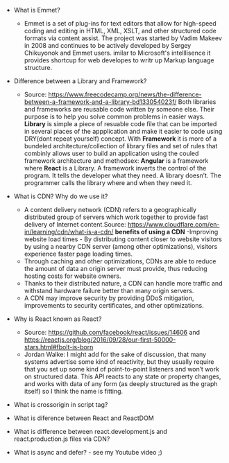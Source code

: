 - What is Emmet?
  - Emmet is a set of plug-ins for text editors that allow for high-speed coding and editing in HTML, XML, XSLT, and other structured code formats via content assist. The project was started by Vadim Makeev in 2008 and continues to be actively developed by Sergey Chikuyonok and Emmet users.
 imilar to Microsoft's intelllisence it provides shortcup for web developes to writr up Markup language structure.
- Difference between a Library and Framework?
  - Source: https://www.freecodecamp.org/news/the-difference-between-a-framework-and-a-library-bd133054023f/ 
    Both libraries and frameworks are reusable code written by someone else. Their purpose is to help you solve common problems in easier ways. **Library** is simple a piece of resuable code file that can be imported in several places of the appplication and make it easier to code using DRY(dont repeat yourself) concept. With **Framework** it is more of a bundeled architecture/collection of library files and set of rules that combinly allows user to build an application using the couled framework architecture and methodsex: **Angular** is a framework where **React** is a Library.
    A framework inverts the control of the program. It tells the developer what they need. A library doesn’t. The programmer calls the library where and when they need it.
- What is CDN? Why do we use it?
  - A content delivery network (CDN) refers to a geographically distributed group of servers which work together to provide fast delivery of Internet content.Source: https://www.cloudflare.com/en-in/learning/cdn/what-is-a-cdn/
  **benefits of using a CDN**
  -Improving website load times - By distributing content closer to website visitors by using a nearby CDN server (among other optimizations), visitors experience faster page loading times. 
  - Through caching and other optimizations, CDNs are able to reduce the amount of data an origin server must provide, thus reducing hosting costs for website owners.
  - Thanks to their distributed nature, a CDN can handle more traffic and withstand hardware failure better than many origin servers.
  - A CDN may improve security by providing DDoS mitigation, improvements to security certificates, and other optimizations.
  
- Why is React known as React?
  - Source: https://github.com/facebook/react/issues/14606 and https://reactjs.org/blog/2016/09/28/our-first-50000-stars.html#fbolt-is-born 
  - Jordan Walke: I might add for the sake of discussion, that many systems advertise some kind of reactivity, but they usually require that you set up some kind of point-to-point listeners and won’t work on structured data. This API reacts to any state or property changes, and works with data of any form (as deeply structured as the graph itself) so I think the name is fitting.
- What is crossorigin in script tag?
- What is diference between React and ReactDOM
- What is difference between react.development.js and react.production.js files via CDN?
- What is async and defer? - see my Youtube video ;)
